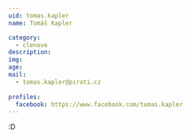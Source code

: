 ```yaml
---
uid: tomas.kapler
name: Tomáš Kapler

category:
  - clenove  
description:  
img:  
age: 
mail:
  - tomas.kapler@pirati.cz
 
profiles:
  facebook: https://www.facebook.com/tomas.kapler
---
```


:D
